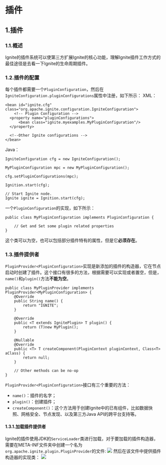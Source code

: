 # 插件
## 1.插件
### 1.1.概述
Ignite的插件系统可以使第三方扩展Ignite的核心功能，理解Ignite插件工作方式的最佳途径是去看一下Ignite的生命周期插件。
### 1.2.插件的配置
每个插件都需要一个`PluginConfiguration`，然后在`IgniteConfiguration.pluginConfigurations`属性中注册，如下所示：
XML：
```
<bean id="ignite.cfg" class="org.apache.ignite.configuration.IgniteConfiguration">
	<!-- Plugin Configuration -->
  <property name="pluginConfigurations">
      <bean class="ignite.myexamples.MyPluginConfiguration"/>
  </property>

  <!--Other Ignite configurations -->
</bean>
```
Java：
```
IgniteConfiguration cfg = new IgniteConfiguration();

MyPluginConfiguration mpc = new MyPluginConfiguration();

cfg.setPluginConfigurations(mpc);

Ignition.start(cfg);

// Start Ignite node.
Ignite ignite = Ignition.start(cfg);
```
一个`PluginConfiguration`的实现，如下所示：
```
public class MyPluginConfiguration implements PluginConfiguration {

    // Get and Set some plugin related properties
}
```
这个类可以为空，也可以包括部分插件特有的属性，但是它**必须存在**。
### 1.3.插件提供者
`PluginProvider<PluginConfiguration>`实现是新添加的插件的构造器，它在节点启动时创建了插件。这个接口有很多的方法，根据需要可以实现或者置空，但是，`name()`和`plugin()`方法**不能为空**。
```
public class MyPluginProvider implements PluginProvider<MyPluginConfiguration> {
    @Override
    public String name() {
        return "IGNITE";
    }

    @Override
    public <T extends IgnitePlugin> T plugin() {
        return (T)new MyPlugin();
    }

    @Nullable
    @Override
    public <T> T createComponent(PluginContext pluginContext, Class<T> aClass) {
        return null;
    }

    // Other methods can be no-op
}
```
`PluginProvider<PluginConfiguration>`接口有三个重要的方法：

 - `name()`：插件的名字；
 - `plugin()`：创建插件；
 - `createComponent()`：这个方法用于创建Ignite中的已有组件，比如数据快照、网格安全、节点发现、以及第三方Java API的跨平台支持等。

#### 1.3.1.加载插件提供者
Ignite的插件使用JDK的`ServiceLoader`类进行加载，对于要加载的插件构造器，需要在META-INF文件夹中创建一个名为`org.apache.ignite.plugin.PluginProvider`的文件:
![](https://files.readme.io/21c53e4-plugin-provider.png)
然后在该文件中提供插件构造器的实现类：
![](https://files.readme.io/5d1ed7f-plugin-provider-2.png)